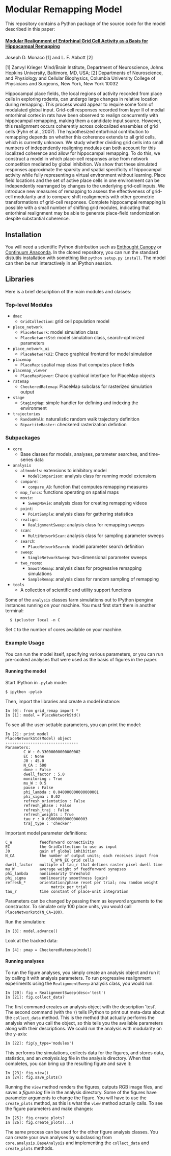 # Modular Remapping Model

This repository contains a Python package of the source code for the model described in this paper:

#### [Modular Realignment of Entorhinal Grid Cell Activity as a Basis for Hippocampal Remapping](http://www.jneurosci.org/content/31/25/9414)

Joseph D. Monaco [1] and L. F. Abbott [2]

[1] Zanvyl Krieger Mind/Brain Institute, Department of Neuroscience, Johns Hopkins University, Baltimore, MD, USA; [2] Departments of Neuroscience, and Physiology and Cellular Biophysics, Columbia University College of Physicians and Surgeons, New York, New York 10032

Hippocampal place fields, the local regions of activity recorded from place cells in exploring rodents, can undergo
large changes in relative location during remapping. This process would appear to require some form of modulated global
input. Grid-cell responses recorded from layer II of medial entorhinal cortex in rats have been observed to realign
concurrently with hippocampal remapping, making them a candidate input source. However, this realignment occurs
coherently across colocalized ensembles of grid cells (Fyhn et al., 2007). The hypothesized entorhinal contribution to
remapping depends on whether this coherence extends to all grid cells, which is currently unknown. We study whether
dividing grid cells into small numbers of independently realigning modules can both account for this localized
coherence and allow for hippocampal remapping. To do this, we construct a model in which place-cell responses arise
from network competition mediated by global inhibition. We show that these simulated responses approximate the sparsity
and spatial specificity of hippocampal activity while fully representing a virtual environment without learning. Place
field locations and the set of active place cells in one environment can be independently rearranged by changes to the
underlying grid-cell inputs. We introduce new measures of remapping to assess the effectiveness of grid-cell modularity
and to compare shift realignments with other geometric transformations of grid-cell responses. Complete hippocampal
remapping is possible with a small number of shifting grid modules, indicating that entorhinal realignment may be able
to generate place-field randomization despite substantial coherence.

## Installation

You will need a scientific Python distribution such as [Enthought Canopy](https://www.enthought.com/products/canopy/)
or [Continuum Anaconda](https://store.continuum.io/cshop/anaconda/). In the cloned repository, you can run the standard
distutils installation with something like ``python setup.py install``. The model can then be run interactively in an
IPython session.

## Libraries

Here is a brief description of the main modules and classes:

### Top-level Modules

- ``dmec``
    - ``GridCollection``: grid cell population model
- ``place_network``
    - ``PlaceNetwork``: model simulation class
    - ``PlaceNetworkStd``: model simulation class, search-optimized parameters
- ``place_network_ui``
    - ``PlaceNetworkUI``: Chaco graphical frontend for model simulation
- ``placemap``
    - ``PlaceMap``: spatial map class that computes place fields
- ``placemap_viewer``
    - ``PlaceMapViewer``: Chaco graphical interface for PlaceMap objects
- ``ratemap``
    - ``CheckeredRatemap``: PlaceMap subclass for rasterized simulation output
- ``stage``
    - ``StagingMap``: simple handler for defining and indexing the environment
- ``trajectories``
    - ``RandomWalk``: naturalistic random walk trajectory definition
    - ``BipartiteRaster``: checkered rasterization defintion
    
### Subpackages

- ``core`` 
    - Base classes for models, analyses, parameter searches, and time-series data
- ``analysis``
    - ``altmodels``: extensions to inhibitory model
        - ``ModelComparison``: analysis class for running model extensions
    - ``compare``: 
        - ``compare_AB``: function that computes remapping measures
    - ``map_funcs``: functions operating on spatial maps
    - ``movie``: 
        - ``SweepMovie``: analysis class for creating remapping videos
    - ``point``: 
        - ``PointSample``: analysis class for gathering statistics
    - ``realign``: 
        - ``RealignmentSweep``: analysis class for remapping sweeps
    - ``scan``: 
        - ``MultiNetworkScan``: analysis class for sampling parameter sweeps
    - ``search``: 
        - ``PlaceNetworkSearch``: model parameter search definition
    - ``sweep``: 
        - ``SingleNetworkSweep``: two-dimensional parameter sweeps
    - ``two_rooms``: 
        - ``SmoothRemap``: analysis class for progressive remapping simulations
        - ``SampleRemap``: analysis class for random sampling of remapping        
- ``tools``
    - A collection of scientific and utility support functions
    
Some of the ``analysis`` classes farm simulations out to IPython ipengine instances running on your machine. You must
first start them in another terminal:

      $ ipcluster local -n C

Set ``C`` to the number of cores available on your machine.
    

### Example Usage

You can run the model itself, specifying various parameters, or you can run pre-cooked analyses that were used as the
basis of figures in the paper.

#### Running the model

Start IPython in ``-pylab`` mode:

    $ ipython -pylab

Then, import the libraries and create a model instance:

    In [0]: from grid_remap import *
    In [1]: model = PlaceNetworkStd()

To see all the user-settable parameters, you can print the model:

    In [2]: print model
    PlaceNetworkStd(Model) object
    --------------------------------
    Parameters:
            C_W : 0.33000000000000002
            EC : None
            J0 : 45.0
            N_CA : 500
            done : False
            dwell_factor : 5.0
            monitoring : True
            mu_W : 0.5
            pause : False
            phi_lambda : 0.040000000000000001
            phi_sigma : 0.02
            refresh_orientation : False
            refresh_phase : False
            refresh_traj : False
            refresh_weights : True
            tau_r : 0.050000000000000003
            traj_type : 'checker'

Important model parameter definitions:

    C_W            feedforward connectivity 
    EC             the GridCollection to use as input
    J0             gain of global inhibition
    N_CA           the number of output units; each receives input from 
                        C_W*N_EC grid cells
    dwell_factor   multiple of tau_r that defines raster pixel dwell time
    mu_W           average weight of feedforward synapses
    phi_lambda     nonlinearity threshold
    phi_sigma      nonlinearity smoothness (gain)
    refresh_*      orientation/phase reset per trial; new random weight
                        matrix per trial
    tau_r          time constant of place-unit integration

Parameters can be changed by passing them as keyword arguments to the
constructor. To simulate only 100 place units, you would call
``PlaceNetworkstd(N_CA=100)``.

Run the simulation:

    In [3]: model.advance()

Look at the tracked data:

    In [4]: pmap = CheckeredRatemap(model)


#### Running analyses

To run the figure analyses, you simply create an analysis object and run it by
calling it with analysis parameters. To run progressive realignment
experiments using the ``RealignmentSweep`` analysis class, you would run:

    In [20]: fig = RealignmentSweep(desc='test')
    In [21]: fig.collect_data?

The first command creates an analysis object with the description 'test'. The
second command (with the ``?``) tells IPython to print out meta-data about the
``collect_data`` method. This is the method that actually performs the analysis
when you call the object, so this tells you the available parameters along with
their descriptions. We could run the analysis with modularity on the y-axis:

    In [22]: fig(y_type='modules')

This performs the simulations, collects data for the figures, and stores data,
statistics, and an *analysis.log* file in the analysis directory. When that
completes, you can bring up the resulting figure and save it:

    In [23]: fig.view()
    In [24]: fig.save_plots()

Running the ``view`` method renders the figures, outputs RGB image files, and
saves a *figure.log* file in the analysis directory. Some of the figures have
parameter arguments to change the figure. You will have to use the
``create_plots`` method, as this is what the ``view`` method actually calls. To 
see the figure parameters and make changes:

    In [25]: fig.create_plots?
    In [26]: fig.create_plots(...)

The same process can be used for the other figure analysis classes. You can
create your own analyses by subclassing from ``core.analysis.BaseAnalysis`` and
implementing the ``collect_data`` and ``create_plots`` methods.
